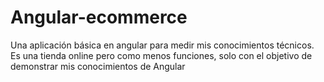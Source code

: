 # Angular-ecommerce
Una aplicación básica en angular para medir mis conocimientos técnicos. Es una tienda online pero como menos funciones, solo con el objetivo de demonstrar mis conocimientos de Angular

